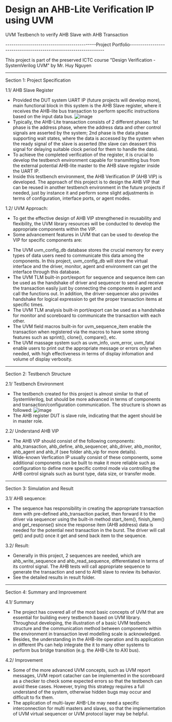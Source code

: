 # Design an AHB-Lite Verification IP using UVM
 UVM Testbench to verify AHB Slave with AHB Transaction

--------------------------------------------Project Portfolio-----------------------------------------------------------------

This project is part of the preserved ICTC course "Design Verification - SystemVerilog UVM" by Mr. Huy Nguyen

-------------------------------------------------------------------------------------------------------------------
Section 1: Project Specification

1.1/ AHB Slave Register
- Provided the DUT system UART IP (future projects will develop more), main functional block in this system is the AHB Slave register, where it receives the AHB-lite bus transaction to perform specific instructions based on the input data bus.
![image](https://github.com/user-attachments/assets/9370a48b-2320-41cb-b6bb-0aac1ec88ae6)
- Typically, the AHB-Lite transaction consists of 2 different phases: 1st phase is the address phase, where the address data and other control signals are asserted by the system; 2nd phase is the data phase supporting wait states, where the data is accessed by the system when the ready signal of the slave is asserted (the slave can deassert this signal for delaying suitable clock period for them to handle the data).
- To achieve the completed verification of the register, it is crucial to develop the testbench environment capable for transmitting bus from the external potential AHB-lite master to the AHB slave register inside the UART IP.
- Inside this testbench environment, the AHB Verification IP (AHB VIP) is developed. The approach of this project is to design the AHB VIP that can be reused in another testbench environment in the future projects if needed, just by instance it and perform some slight adjustments in terms of configuration, interface ports, or agent modes.

1.2/ UVM Approach:
- To get the effective design of AHB VIP strengthened in reusability and flexibility, the UVM library resources will be conducted to develop the appropriate components within the VIP.
- Some advancement features in UVM that can be used to develop the VIP for specific components are:
+ The UVM uvm_config_db database stores the crucial memory for every types of data users need to communicate this data among the components. In this project, uvm_config_db will store the virtual interface and the driver, monitor, agent and environment can get the interface through this database.
+ The UVM TLM built-in port/export for sequence and sequence item can be used as the handshake of driver and sequencer to send and receive the transaction easily just by connecting the components in agent and call the functions out. In addition, the driver-sequencer also provides handshake for logical expression to get the proper transaction items at specific times. 
+ The UVM TLM analysis built-in port/export can be used as a handshake for monitor and scoreboard to communicate the transaction with each other.
+ The UVM field macros built-in for uvm_sequence_item enable the transaction when registered via the macros to have some strong features such as sprint(), clone(), compare(), etc.
+ The UVM massage system such as uvm_info, uvm_error, uvm_fatal enable users to print out the appropriate message or errors only when needed, with high effectiveness in terms of display infomation and volume of display verbosity.

-------------------------------------------------------------------------------------------------------------------
Section 2: Testbench Structure

2.1/ Testbench Environment
- The testbench created for this project is almost similar to that of SystemVerilog, but should be more advanced in terms of components and transaction/configuration communication. The structure is shown as followed:
![image](https://github.com/user-attachments/assets/026430ff-b4c4-400e-86df-fca1d5322feb)
- The AHB register DUT is slave role, indicating that the agent should be in master role.

2.2/ Understand AHB VIP
- The AHB VIP should consist of the following components: ahb_transaction, ahb_define, ahb_sequencer, ahb_driver, ahb_monitor, ahb_agent and ahb_if (see folder ahb_vip for more details).
- Wide-known Verfication IP usually consist of these components, some additional components can be built to make it more reliable such as configuration to define more specific control mode via controlling the AHB control signals such as burst type, data size, or transfer mode. 

-------------------------------------------------------------------------------------------------------------------
Section 3: Simulation and Result

3.1/ AHB sequence:
- The sequence has responsibility in creating the appropriate transaction item with pre-defined ahb_transaction packet, then forward it to the driver via sequencer using the built-in method start_item(), finish_item() and get_response() since the response item (AHB address) data is needed for the potential next transaction in the burst. The driver will call get() and put() once it get and send back item to the sequence.

3.2/ Result:
- Generally in this project, 2 sequences are needed, which are ahb_write_sequence and ahb_read_sequence, differentiated in terms of its control signal. The AHB tests will call appropriate sequence to generate the transaction and send to AHB slave to review its behavior.
- See the detailed results in result folder.

-------------------------------------------------------------------------------------------------------------------
Section 4: Summary and Improvement

4.1/ Summary
- The project has covered all of the most basic concepts of UVM that are essential for building every testbench based on UVM library. Throughout developing, the illustration of a basic UVM testbench structure and the communication method between components within the environment in transaction level modelling scale is acknowledged.
- Besides, the understanding in the AHB-lite operation and its application in different IPs can help integrate the it to many other systems to perform bus bridge transition (e.g. the AHB-Lite to AXI bus). 

4.2/ Improvement
- Some of the more advanced UVM concepts, such as UVM report messages, UVM report catacher can be implemented in the scoreboard as a checker to check some expected errors so that the testbench can avoid these cases. However, trying this strategy requires a full understand of the system, otherwise hidden bugs may occur and difficult to fix them.
- The application of multi-layer AHB-Lite may need a specific interconnection for multi masters and slaves, so that the implementation of UVM virtual sequencer or UVM protocol layer may be helpful. 
